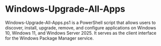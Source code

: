 # Windows-Upgrade-All-Apps
Windows-Upgrade-All-Apps.ps1 is a PowerShell script that allows users to discover, install, upgrade, remove, and configure applications on Windows 10, Windows 11, and Windows Server 2025. It serves as the client interface for the Windows Package Manager service.
